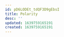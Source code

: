 ```yaml
---
id: pD6LODEt_tdQF3D9gEbsI
title: Polarity
desc: ''
updated: 1639759165191
created: 1639759165191
---
```


